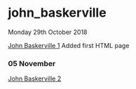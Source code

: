 # john_baskerville

Monday 29th October 2018

[John Baskerville 1](https://conoragnew.github.io/john_baskerville/baskerville1.html)
Added first HTML page

### 05 November

[John Baskerville 2](https://conoragnew.github.io/john_baskerville/baskerville2.html)